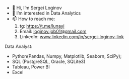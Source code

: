 - 👋 Hi, I’m Sergei Loginov 
- 👀 I’m interested in Data Analytics  
- 📫 How to reach me: 
     1. tg: https://t.me/lunayi
     2. Email: loginov.job01@gmail.com
     3. LinkedIn: www.linkedin.com/in/sergei-loginov-link

Data Analyst:
- Python(Pandas, Numpy, Matplotlib, Seaborn, SciPy);
- SQL (PostgreSQL, Oracle, SQLite3)
- Tableau, Power BI
- Excel 

<!---
Loginovprojects/Loginovprojects is a ✨ special ✨ repository because its `README.md` (this file) appears on your GitHub profile.
You can click the Preview link to take a look at your changes.
--->
